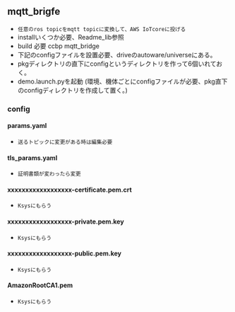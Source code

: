 ## mqtt_brigfe
+ ```任意のros topicをmqtt topicに変換して、AWS IoTcoreに投げる```
+ installいくつか必要、Readme_lib参照
+ build 必要 ccbp mqtt_bridge
+ 下記のconfigファイルを設置必要、driveのautoware/universeにある。
+ pkgディレクトリの直下にconfigというディレクトリを作って6個いれておく。
+ demo.launch.pyを起動 (環境、機体ごとにconfigファイルが必要、pkg直下のconfigディレクトリを作成して置く。) 

### config
#### params.yaml
+ ```送るトピックに変更がある時は編集必要```
#### tls_params.yaml
+ ```証明書類が変わったら変更```
#### xxxxxxxxxxxxxxxxxx-certificate.pem.crt
+ ```Ksysにもらう```
#### xxxxxxxxxxxxxxxxxx-private.pem.key
+ ```Ksysにもらう```
#### xxxxxxxxxxxxxxxxxx-public.pem.key
+ ```Ksysにもらう```
#### AmazonRootCA1.pem
+ ```Ksysにもらう```
